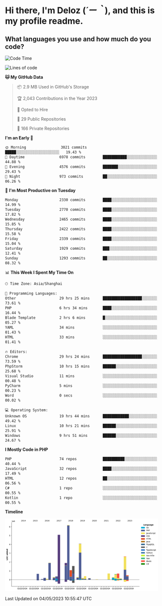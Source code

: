 # **Hi there, I'm Deloz (*´ー｀*), and this is my profile readme.**

## **What languages you use and how much do you code?**

<!--START_SECTION:waka-->
![Code Time](http://img.shields.io/badge/Code%20Time-1%2C369%20hrs%2014%20mins-blue)

![Lines of code](https://img.shields.io/badge/From%20Hello%20World%20I%27ve%20Written-30.0%20million%20lines%20of%20code-blue)

**🐱 My GitHub Data** 

> 📦 2.9 MB Used in GitHub's Storage 
 > 
> 🏆 2,043 Contributions in the Year 2023
 > 
> 💼 Opted to Hire
 > 
> 📜 29 Public Repositories 
 > 
> 🔑 166 Private Repositories 
 > 
**I'm an Early 🐤** 

```text
🌞 Morning                3021 commits        █████░░░░░░░░░░░░░░░░░░░░   19.43 % 
🌆 Daytime                6978 commits        ███████████░░░░░░░░░░░░░░   44.88 % 
🌃 Evening                4576 commits        ███████░░░░░░░░░░░░░░░░░░   29.43 % 
🌙 Night                  973 commits         ██░░░░░░░░░░░░░░░░░░░░░░░   06.26 % 
```
📅 **I'm Most Productive on Tuesday** 

```text
Monday                   2330 commits        ████░░░░░░░░░░░░░░░░░░░░░   14.99 % 
Tuesday                  2770 commits        ████░░░░░░░░░░░░░░░░░░░░░   17.82 % 
Wednesday                2465 commits        ████░░░░░░░░░░░░░░░░░░░░░   15.85 % 
Thursday                 2422 commits        ████░░░░░░░░░░░░░░░░░░░░░   15.58 % 
Friday                   2339 commits        ████░░░░░░░░░░░░░░░░░░░░░   15.04 % 
Saturday                 1929 commits        ███░░░░░░░░░░░░░░░░░░░░░░   12.41 % 
Sunday                   1293 commits        ██░░░░░░░░░░░░░░░░░░░░░░░   08.32 % 
```


📊 **This Week I Spent My Time On** 

```text
🕑︎ Time Zone: Asia/Shanghai

💬 Programming Languages: 
Other                    29 hrs 25 mins      ██████████████████░░░░░░░   73.61 % 
PHP                      6 hrs 34 mins       ████░░░░░░░░░░░░░░░░░░░░░   16.44 % 
Blade Template           2 hrs 6 mins        █░░░░░░░░░░░░░░░░░░░░░░░░   05.27 % 
YAML                     34 mins             ░░░░░░░░░░░░░░░░░░░░░░░░░   01.43 % 
HTML                     33 mins             ░░░░░░░░░░░░░░░░░░░░░░░░░   01.41 % 

🔥 Editors: 
Chrome                   29 hrs 24 mins      ██████████████████░░░░░░░   73.59 % 
PhpStorm                 10 hrs 15 mins      ██████░░░░░░░░░░░░░░░░░░░   25.68 % 
Visual Studio            11 mins             ░░░░░░░░░░░░░░░░░░░░░░░░░   00.48 % 
PyCharm                  5 mins              ░░░░░░░░░░░░░░░░░░░░░░░░░   00.23 % 
Word                     0 secs              ░░░░░░░░░░░░░░░░░░░░░░░░░   00.02 % 

💻 Operating System: 
Unknown OS               19 hrs 44 mins      ████████████░░░░░░░░░░░░░   49.42 % 
Linux                    10 hrs 21 mins      ██████░░░░░░░░░░░░░░░░░░░   25.91 % 
Windows                  9 hrs 51 mins       ██████░░░░░░░░░░░░░░░░░░░   24.67 % 
```

**I Mostly Code in PHP** 

```text
PHP                      74 repos            ██████████░░░░░░░░░░░░░░░   40.44 % 
JavaScript               32 repos            ████░░░░░░░░░░░░░░░░░░░░░   17.49 % 
HTML                     12 repos            ██░░░░░░░░░░░░░░░░░░░░░░░   06.56 % 
C#                       1 repo              ░░░░░░░░░░░░░░░░░░░░░░░░░   00.55 % 
Kotlin                   1 repo              ░░░░░░░░░░░░░░░░░░░░░░░░░   00.55 % 
```



**Timeline**

![Lines of Code chart](https://raw.githubusercontent.com/deloz/deloz/main/assets/bar_graph.png)


 Last Updated on 04/05/2023 10:55:47 UTC
<!--END_SECTION:waka-->
